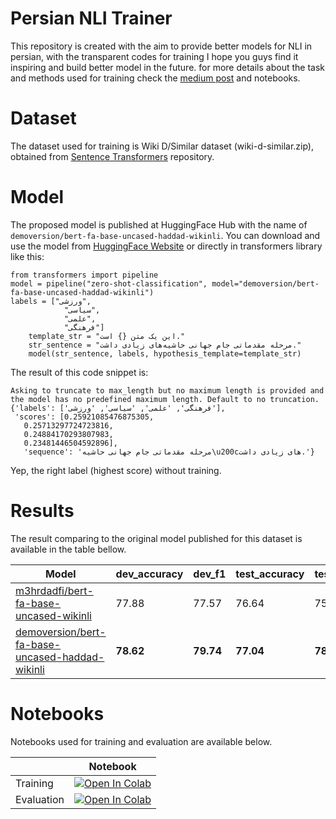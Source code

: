 # Persian NLI Trainer

This repository is created with the aim to provide better models for NLI in persian, with the transparent codes for training I hope you guys find it inspiring and build better model in the future. for more details about the task and methods used for training check the [medium post](https://haddadhesam.medium.com/) and notebooks.


# Dataset

The dataset used for training is Wiki D/Similar dataset (wiki-d-similar.zip), obtained from [Sentence Transformers](https://github.com/m3hrdadfi/sentence-transformers) repository.

# Model

The proposed model is published at HuggingFace Hub with the name of ``demoversion/bert-fa-base-uncased-haddad-wikinli``. You can download and use the model from [HuggingFace Website](https://huggingface.co/demoversion/bert-fa-base-uncased-haddad-wikinli) or directly in transformers library like this:

    from transformers import pipeline
    model = pipeline("zero-shot-classification", model="demoversion/bert-fa-base-uncased-haddad-wikinli")
    labels = ["ورزشی",
			    "سیاسی",
			    "علمی",
			    "فرهنگی"]
		template_str = "این یک متن {} است."
		str_sentence = "مرحله مقدماتی جام جهانی حاشیه‌های زیادی داشت."
		model(str_sentence, labels, hypothesis_template=template_str)
The result of this code snippet is:

    Asking to truncate to max_length but no maximum length is provided and the model has no predefined maximum length. Default to no truncation.
    {'labels': ['فرهنگی', 'علمی', 'سیاسی', 'ورزشی'],
     'scores': [0.25921085476875305,
       0.25713297724723816,
       0.24884170293807983,
       0.23481446504592896],
       'sequence': 'مرحله مقدماتی جام جهانی حاشیه\u200cهای زیادی داشت.'}
Yep, the right label (highest score) without training.
# Results

The result comparing to the original model published for this dataset is available in the table bellow.


|Model|dev_accuracy| dev_f1|test_accuracy|test_f1|
|--|--|--|--|--|
|[m3hrdadfi/bert-fa-base-uncased-wikinli](https://huggingface.co/m3hrdadfi/bert-fa-base-uncased-wikinli)|77.88|77.57|76.64|75.99|
|[demoversion/bert-fa-base-uncased-haddad-wikinli](https://huggingface.co/demoversion/bert-fa-base-uncased-haddad-wikinli)|**78.62**|**79.74**|**77.04**|**78.56**|

# Notebooks
Notebooks used for training and evaluation are available below.


|            	| Notebook                                                                                                                                                                                    	|
|-----------------------	|---------------------------------------------------------------------------------------------------------------------------------------------------------------------------------------------	|
| Training       	| [![Open In Colab](https://colab.research.google.com/assets/colab-badge.svg)](https://colab.research.google.com/github/DemoVersion/persian-nli-trainer/blob/main/notebooks/training.ipynb)       	|
| Evaluation               	| [![Open In Colab](https://colab.research.google.com/assets/colab-badge.svg)](https://colab.research.google.com/github/DemoVersion/persian-nli-trainer/blob/main/notebooks/evaluation.ipynb)               	|


